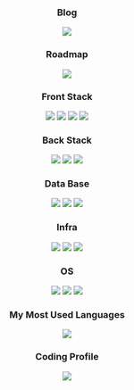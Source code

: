 <h3 align="center"> Blog </h3>
<p align="center">
  <a href="https://lee-geon-exception.tistory.com" target="_blank">
    <img src="https://img.shields.io/badge/Tistory-20C997?style=flat-square&logo=Tistory&logoColor=white"/>
  </a>
</p>

<h3 align="center"> Roadmap </h3>
<p align="center">
  <a href="https://roadmap.sh/backend?s=650cf0b1d5295d7a813285a3" target="_blank">
    <img src="https://img.shields.io/badge/roadmapdotsh-000000?style=flat-square&logo=roadmapdotsh&logoColor=white"/>
  </a>
</p>

<h3 align="center"> Front Stack </h3>
<p align="center">
  <img src="https://img.shields.io/badge/React-61DAFB?style=flat-square&logo=React&logoColor=white"/>
  <img src="https://img.shields.io/badge/JavaScript-F7DF1E?style=flat-square&logo=JavaScript&logoColor=white"/>
  <img src="https://img.shields.io/badge/TypeScript-3178C6?style=flat-square&logo=TypeScript&logoColor=white"/>
  <img src="https://img.shields.io/badge/Next.js-000000?style=flat-square&logo=Next.js&logoColor=white"/>
</p>

<h3 align="center"> Back Stack </h3>
<p align="center">
  <img src="https://img.shields.io/badge/Spring-6DB33F?style=flat-square&logo=Spring&logoColor=white"/>
  <img src="https://img.shields.io/badge/Spring Boot-6DB33F?style=flat-square&logo=Spring Boot&logoColor=white"/>
  <img src="https://img.shields.io/badge/Apache Kafka-231F20?style=flat-square&logo=Apache Kafka&logoColor=white"/>
</p>

<h3 align="center"> Data Base </h3>
<p align="center">
  <img src="https://img.shields.io/badge/MySQL-4479A1?style=flat-square&logo=MySQL&logoColor=white"/>
  <img src="https://img.shields.io/badge/MariaDB-003545?style=flat-square&logo=MariaDB&logoColor=white"/>
  <img src="https://img.shields.io/badge/MongoDB-47A248?style=flat-square&logo=MongoDB&logoColor=white"/>
</p>

<h3 align="center"> Infra </h3>
<p align="center">
  <img src="https://img.shields.io/badge/Kubernetes-326CE5?style=flat-square&logo=Kubernetes&logoColor=white"/>
  <img src="https://img.shields.io/badge/Docker-2496ED?style=flat-square&logo=Docker&logoColor=white"/>
  <img src="https://img.shields.io/badge/Istio-466BB0?style=flat-square&logo=Istio&logoColor=white"/>
</p>

<h3 align="center"> OS </h3>
<p align="center">
  <img src="https://img.shields.io/badge/Linux-FCC624?style=flat-square&logo=Linux&logoColor=white"/>
  <img src="https://img.shields.io/badge/CentOS-262577?style=flat-square&logo=CentOS&logoColor=white"/>
  <img src="https://img.shields.io/badge/Ubuntu-E95420?style=flat-square&logo=Ubuntu&logoColor=white"/>
</p>

<h3 align="center">My Most Used Languages</h3>
<p align="center">
  <a href="https://github.com/KrongDev">
    <img align="center" src="https://github-readme-stats.vercel.app/api/top-langs/?username=KrongDev&layout=compact&show_icons=true&show_owner=true&hide_title=true&theme=nord&hide=" />
  </a>
</p>

<h3 align="center">Coding Profile</h3>
<p align="center">
  <a href="https://solved.ac/drik98/">
    <img src="http://mazassumnida.wtf/api/v2/generate_badge?boj=drik98"/>
  </a>
</p>
